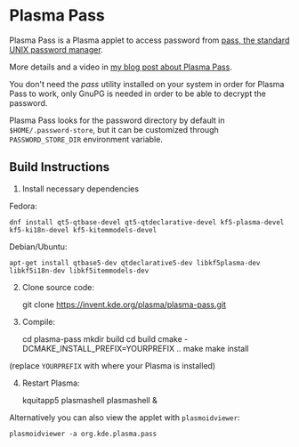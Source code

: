 <!--
SPDX-FileCopyrightText: 2021 Daniel Vrátil <dvratil@kde.org>

SPDX-License-Identifier: LGPL-2.1-or-later
-->

# Plasma Pass

Plasma Pass is a Plasma applet to access password from [pass, the standard UNIX password manager](https://www.passwordstore.org).

More details and a video in [my blog post about Plasma Pass](https://www.dvratil.cz/2018/05/plasma-pass/).

You don't need the *pass* utility installed on your system in order for Plasma Pass to work,
only GnuPG is needed in order to be able to decrypt the password.

Plasma Pass looks for the password directory by default in `$HOME/.password-store`, but
it can be customized through `PASSWORD_STORE_DIR` environment variable.

## Build Instructions

1) Install necessary dependencies

Fedora:

    dnf install qt5-qtbase-devel qt5-qtdeclarative-devel kf5-plasma-devel kf5-ki18n-devel kf5-kitemmodels-devel

Debian/Ubuntu:

    apt-get install qtbase5-dev qtdeclarative5-dev libkf5plasma-dev libkf5i18n-dev libkf5itemmodels-dev

2) Clone source code:

    git clone https://invent.kde.org/plasma/plasma-pass.git

3) Compile:

    cd plasma-pass
    mkdir build
    cd build
    cmake -DCMAKE_INSTALL_PREFIX=YOURPREFIX ..
    make
    make install

(replace `YOURPREFIX` with where your Plasma is installed)

4) Restart Plasma:

    kquitapp5 plasmashell
    plasmashell &


Alternatively you can also view the applet with `plasmoidviewer`:

    plasmoidviewer -a org.kde.plasma.pass

